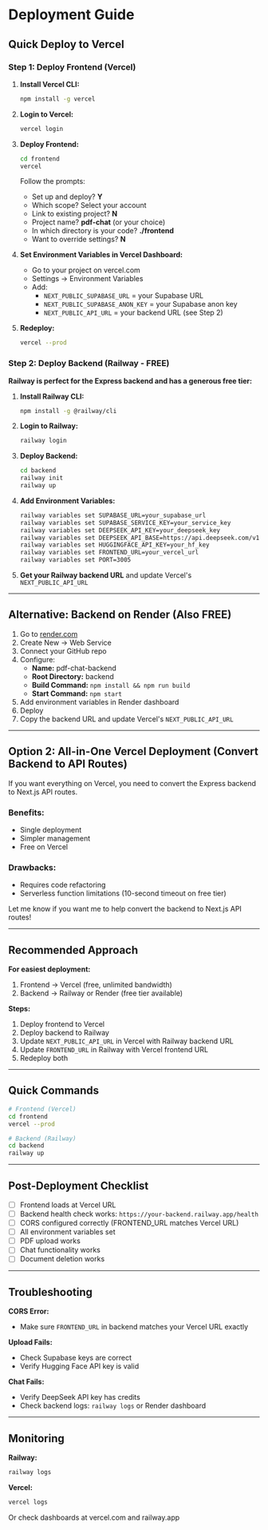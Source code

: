 # Deployment Guide

## Quick Deploy to Vercel

### Step 1: Deploy Frontend (Vercel)

1. **Install Vercel CLI:**
   ```bash
   npm install -g vercel
   ```

2. **Login to Vercel:**
   ```bash
   vercel login
   ```

3. **Deploy Frontend:**
   ```bash
   cd frontend
   vercel
   ```
   
   Follow the prompts:
   - Set up and deploy? **Y**
   - Which scope? Select your account
   - Link to existing project? **N**
   - Project name? **pdf-chat** (or your choice)
   - In which directory is your code? **./frontend**
   - Want to override settings? **N**

4. **Set Environment Variables in Vercel Dashboard:**
   - Go to your project on vercel.com
   - Settings → Environment Variables
   - Add:
     - `NEXT_PUBLIC_SUPABASE_URL` = your Supabase URL
     - `NEXT_PUBLIC_SUPABASE_ANON_KEY` = your Supabase anon key
     - `NEXT_PUBLIC_API_URL` = your backend URL (see Step 2)

5. **Redeploy:**
   ```bash
   vercel --prod
   ```

### Step 2: Deploy Backend (Railway - FREE)

**Railway is perfect for the Express backend and has a generous free tier:**

1. **Install Railway CLI:**
   ```bash
   npm install -g @railway/cli
   ```

2. **Login to Railway:**
   ```bash
   railway login
   ```

3. **Deploy Backend:**
   ```bash
   cd backend
   railway init
   railway up
   ```

4. **Add Environment Variables:**
   ```bash
   railway variables set SUPABASE_URL=your_supabase_url
   railway variables set SUPABASE_SERVICE_KEY=your_service_key
   railway variables set DEEPSEEK_API_KEY=your_deepseek_key
   railway variables set DEEPSEEK_API_BASE=https://api.deepseek.com/v1
   railway variables set HUGGINGFACE_API_KEY=your_hf_key
   railway variables set FRONTEND_URL=your_vercel_url
   railway variables set PORT=3005
   ```

5. **Get your Railway backend URL** and update Vercel's `NEXT_PUBLIC_API_URL`

---

## Alternative: Backend on Render (Also FREE)

1. Go to [render.com](https://render.com)
2. Create New → Web Service
3. Connect your GitHub repo
4. Configure:
   - **Name:** pdf-chat-backend
   - **Root Directory:** backend
   - **Build Command:** `npm install && npm run build`
   - **Start Command:** `npm start`
5. Add environment variables in Render dashboard
6. Deploy
7. Copy the backend URL and update Vercel's `NEXT_PUBLIC_API_URL`

---

## Option 2: All-in-One Vercel Deployment (Convert Backend to API Routes)

If you want everything on Vercel, you need to convert the Express backend to Next.js API routes.

### Benefits:
- Single deployment
- Simpler management
- Free on Vercel

### Drawbacks:
- Requires code refactoring
- Serverless function limitations (10-second timeout on free tier)

Let me know if you want me to help convert the backend to Next.js API routes!

---

## Recommended Approach

**For easiest deployment:**
1. Frontend → Vercel (free, unlimited bandwidth)
2. Backend → Railway or Render (free tier available)

**Steps:**
1. Deploy frontend to Vercel
2. Deploy backend to Railway
3. Update `NEXT_PUBLIC_API_URL` in Vercel with Railway backend URL
4. Update `FRONTEND_URL` in Railway with Vercel frontend URL
5. Redeploy both

---

## Quick Commands

```bash
# Frontend (Vercel)
cd frontend
vercel --prod

# Backend (Railway)
cd backend
railway up
```

---

## Post-Deployment Checklist

- [ ] Frontend loads at Vercel URL
- [ ] Backend health check works: `https://your-backend.railway.app/health`
- [ ] CORS configured correctly (FRONTEND_URL matches Vercel URL)
- [ ] All environment variables set
- [ ] PDF upload works
- [ ] Chat functionality works
- [ ] Document deletion works

---

## Troubleshooting

**CORS Error:**
- Make sure `FRONTEND_URL` in backend matches your Vercel URL exactly

**Upload Fails:**
- Check Supabase keys are correct
- Verify Hugging Face API key is valid

**Chat Fails:**
- Verify DeepSeek API key has credits
- Check backend logs: `railway logs` or Render dashboard

---

## Monitoring

**Railway:**
```bash
railway logs
```

**Vercel:**
```bash
vercel logs
```

Or check dashboards at vercel.com and railway.app

